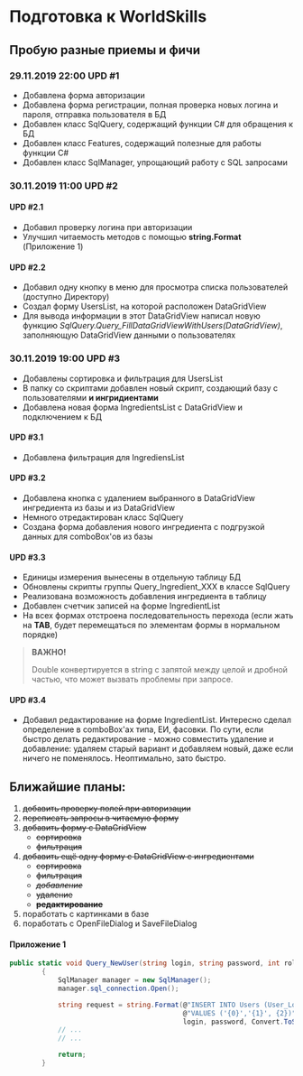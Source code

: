 # Подготовка к WorldSkills
## Пробую разные приемы и фичи
### 29.11.2019 22:00 UPD #1
* Добавлена форма авторизации
* Добавлена форма регистрации, полная проверка новых логина и пароля, отправка пользователя в БД
* Добавлен класс SqlQuery, содержащий функции C# для обращения к БД
* Добавлен класс Features, содержащий полезные для работы функции C#
* Добавлен класс SqlManager, упрощающий работу с SQL запросами
### 30.11.2019 11:00 UPD #2 
#### UPD #2.1 
* Добавил проверку логина при авторизации
* Улучшил читаемость методов с помощью **string.Format** (Приложение 1)
#### UPD #2.2 
* Добавил одну кнопку в меню для просмотра списка пользователей (доступно Директору)
* Создал форму UsersList, на которой расположен DataGridView
* Для вывода информации в этот DataGridView написал новую функцию *SqlQuery.Query_FillDataGridViewWithUsers(DataGridView)*, заполняющую DataGridView данными о пользователях
### 30.11.2019 19:00 UPD #3 
* Добавлены сортировка и фильтрация для UsersList
* В папку со скриптами добавлен новый скрипт, создающий базу с пользователями **и ингридиентами**
* Добавлена новая форма IngredientsList с DataGridView и подключением к БД
#### UPD #3.1 
* Добавлена фильтрация для IngrediensList
#### UPD #3.2
* Добавлена кнопка с удалением выбранного в DataGridView ингредиента из базы и из DataGridView
* Немного отредактирован класс SqlQuery
* Создана форма добавления нового ингредиента с подгрузкой данных для comboBox'ов из базы
#### UPD #3.3
* Единицы измерения вынесены в отдельную таблицу БД
* Обновлены скрипты группы Query_Ingredient_XXX в классе SqlQuery
* Реализована возможность добавления ингредиента в таблицу
* Добавлен счетчик записей на форме IngredientList
* На всех формах отстроена последовательность перехода (если жать на **TAB**, будет перемещаться по элементам формы в нормальном порядке)

> **ВАЖНО!**
>
> Double конвертируется в string с запятой между целой и дробной частью, что может вызвать проблемы при запросе.
>  

#### UPD #3.4
* Добавил редактирование на форме IngredientList. Интересно сделал определение в comboBox'ax типа, ЕИ, фасовки. По сути, если быстро делать редактирование - можно совместить удаление и добавление: удаляем старый вариант и добавляем новый, даже если ничего не поменялось. Неоптимально, зато быстро.

## Ближайшие планы:
1. <del>добавить проверку полей при авторизации</del>
1. <del>переписать запросы в читаемую форму</del>
1. <del>добавить форму с DataGridView</del>
    * <del>сортировка</del>
    * <del>фильтрация</del>
2. <del>добавить ещё одну форму с DataGridView с ингредиентами</del>
    * <del>сортировка</del>
    * <del>фильтрация</del>
    * <del>*добавление*</del>
    * <del>удаление</del>
    * <del>**редактирование**</del>
3. поработать с картинками в базе
4. поработать с OpenFileDialog и SaveFileDialog


#### Приложение 1 ####
```csharp
public static void Query_NewUser(string login, string password, int role)
        {
            SqlManager manager = new SqlManager();
            manager.sql_connection.Open();

            string request = string.Format(@"INSERT INTO Users (User_Login, User_Password, Role_ID) " +
                                           @"VALUES ('{0}','{1}', {2})", 
                                           login, password, Convert.ToString(role));
            // ...
            // ...

            return;
        }
```
